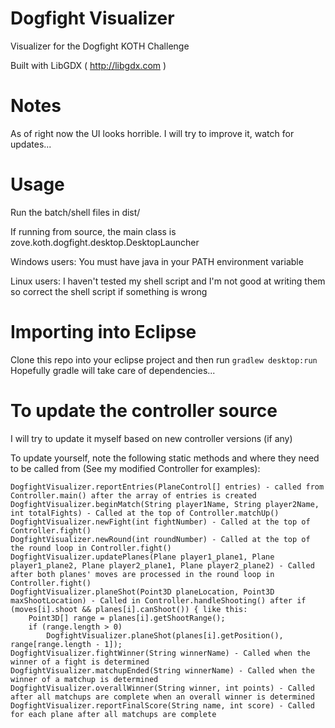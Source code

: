# Dogfight Visualizer #
Visualizer for the Dogfight KOTH Challenge

Built with LibGDX ( http://libgdx.com )

# Notes #
As of right now the UI looks horrible. I will try to improve it, watch for updates...

# Usage #
Run the batch/shell files in dist/

If running from source, the main class is zove.koth.dogfight.desktop.DesktopLauncher

Windows users: You must have java in your PATH environment variable

Linux users: I haven't tested my shell script and I'm not good at writing them so correct the shell script if something is wrong

# Importing into Eclipse #
Clone this repo into your eclipse project and then run `gradlew desktop:run`  
Hopefully gradle will take care of dependencies...

# To update the controller source #
I will try to update it myself based on new controller versions (if any)

To update yourself, note the following static methods and where they need to be called from (See my modified Controller for examples):

```
DogfightVisualizer.reportEntries(PlaneControl[] entries) - called from Controller.main() after the array of entries is created 
DogfightVisualizer.beginMatch(String player1Name, String player2Name, int totalFights) - Called at the top of Controller.matchUp() 
DogfightVisualizer.newFight(int fightNumber) - Called at the top of Controller.fight() 
DogfightVisualizer.newRound(int roundNumber) - Called at the top of the round loop in Controller.fight() 
DogfightVisualizer.updatePlanes(Plane player1_plane1, Plane player1_plane2, Plane player2_plane1, Plane player2_plane2) - Called after both planes' moves are processed in the round loop in Controller.fight() 
DogfightVisualizer.planeShot(Point3D planeLocation, Point3D maxShootLocation) - Called in Controller.handleShooting() after if (moves[i].shoot && planes[i].canShoot()) { like this: 
	Point3D[] range = planes[i].getShootRange(); 
	if (range.length > 0) 
		DogfightVisualizer.planeShot(planes[i].getPosition(), range[range.length - 1]); 
DogfightVisualizer.fightWinner(String winnerName) - Called when the winner of a fight is determined 
DogfightVisualizer.matchupEnded(String winnerName) - Called when the winner of a matchup is determined 
DogfightVisualizer.overallWinner(String winner, int points) - Called after all matchups are complete when an overall winner is determined 
DogfightVisualizer.reportFinalScore(String name, int score) - Called for each plane after all matchups are complete 
```